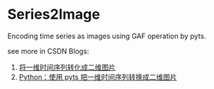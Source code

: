 # Series2Image
Encoding time series as images using GAF operation by pyts. 

see more in CSDN Blogs: 
1. [将一维时间序列转化成二维图片](https://blog.csdn.net/weixin_39679367/article/details/86416439)
2. [Python：使用 pyts 把一维时间序列转换成二维图片](https://blog.csdn.net/weixin_39679367/article/details/88653018)



